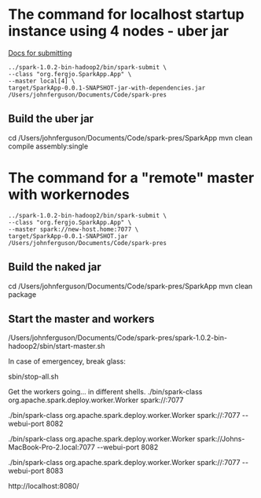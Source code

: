 # The command for localhost startup instance using 4 nodes - uber jar
[Docs for submitting](http://spark.apache.org/docs/latest/submitting-applications.html)

    ../spark-1.0.2-bin-hadoop2/bin/spark-submit \
    --class "org.fergjo.SparkApp.App" \
    --master local[4] \
    target/SparkApp-0.0.1-SNAPSHOT-jar-with-dependencies.jar /Users/johnferguson/Documents/Code/spark-pres

## Build the uber jar
cd /Users/johnferguson/Documents/Code/spark-pres/SparkApp
mvn clean compile assembly:single


# The command for a "remote" master with workernodes
    ../spark-1.0.2-bin-hadoop2/bin/spark-submit \
    --class "org.fergjo.SparkApp.App" \
    --master spark://new-host.home:7077 \
    target/SparkApp-0.0.1-SNAPSHOT.jar /Users/johnferguson/Documents/Code/spark-pres

## Build the naked jar
cd /Users/johnferguson/Documents/Code/spark-pres/SparkApp
mvn clean package

## Start the master and workers
/Users/johnferguson/Documents/Code/spark-pres/spark-1.0.2-bin-hadoop2/sbin/start-master.sh

In case of emergencey, break glass:

sbin/stop-all.sh 

Get the workers going... in different shells.
./bin/spark-class org.apache.spark.deploy.worker.Worker spark://<host url from UI>:7077

./bin/spark-class org.apache.spark.deploy.worker.Worker spark://<host url from UI>:7077 --webui-port 8082

./bin/spark-class org.apache.spark.deploy.worker.Worker spark://Johns-MacBook-Pro-2.local:7077 --webui-port 8082


./bin/spark-class org.apache.spark.deploy.worker.Worker spark://<host url from UI>:7077 --webui-port 8083


http://localhost:8080/






